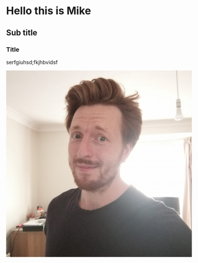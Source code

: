 # Hello this is Mike

## Sub title

### Title

serfgiuhsd;fkjhbvidsf

![picture of me](117824911_10164128820030261_5510633672326586526_o.jpg)

